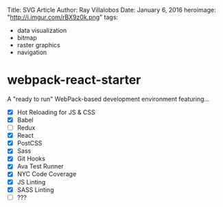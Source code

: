 Title:  SVG Article
Author: Ray Villalobos
Date:   January 6, 2016
heroimage: "http://i.imgur.com/rBX9z0k.png"
tags:
- data visualization
- bitmap
- raster graphics
- navigation

# webpack-react-starter

A "ready to run" WebPack-based development environment featuring...

- [x] Hot Reloading for JS & CSS
- [x] Babel
- [ ] Redux
- [x] React
- [x] PostCSS
- [x] Sass
- [x] Git Hooks
- [x] Ava Test Runner
- [x] NYC Code Coverage
- [x] JS Linting
- [x] SASS Linting
- [ ] ???
